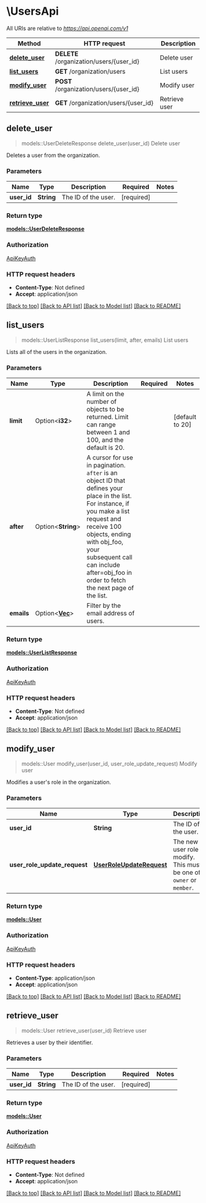 # \UsersApi

All URIs are relative to *https://api.openai.com/v1*

Method | HTTP request | Description
------------- | ------------- | -------------
[**delete_user**](UsersApi.md#delete_user) | **DELETE** /organization/users/{user_id} | Delete user
[**list_users**](UsersApi.md#list_users) | **GET** /organization/users | List users
[**modify_user**](UsersApi.md#modify_user) | **POST** /organization/users/{user_id} | Modify user
[**retrieve_user**](UsersApi.md#retrieve_user) | **GET** /organization/users/{user_id} | Retrieve user



## delete_user

> models::UserDeleteResponse delete_user(user_id)
Delete user

Deletes a user from the organization.

### Parameters


Name | Type | Description  | Required | Notes
------------- | ------------- | ------------- | ------------- | -------------
**user_id** | **String** | The ID of the user. | [required] |

### Return type

[**models::UserDeleteResponse**](UserDeleteResponse.md)

### Authorization

[ApiKeyAuth](../README.md#ApiKeyAuth)

### HTTP request headers

- **Content-Type**: Not defined
- **Accept**: application/json

[[Back to top]](#) [[Back to API list]](../README.md#documentation-for-api-endpoints) [[Back to Model list]](../README.md#documentation-for-models) [[Back to README]](../README.md)


## list_users

> models::UserListResponse list_users(limit, after, emails)
List users

Lists all of the users in the organization.

### Parameters


Name | Type | Description  | Required | Notes
------------- | ------------- | ------------- | ------------- | -------------
**limit** | Option<**i32**> | A limit on the number of objects to be returned. Limit can range between 1 and 100, and the default is 20.  |  |[default to 20]
**after** | Option<**String**> | A cursor for use in pagination. `after` is an object ID that defines your place in the list. For instance, if you make a list request and receive 100 objects, ending with obj_foo, your subsequent call can include after=obj_foo in order to fetch the next page of the list.  |  |
**emails** | Option<[**Vec<String>**](String.md)> | Filter by the email address of users. |  |

### Return type

[**models::UserListResponse**](UserListResponse.md)

### Authorization

[ApiKeyAuth](../README.md#ApiKeyAuth)

### HTTP request headers

- **Content-Type**: Not defined
- **Accept**: application/json

[[Back to top]](#) [[Back to API list]](../README.md#documentation-for-api-endpoints) [[Back to Model list]](../README.md#documentation-for-models) [[Back to README]](../README.md)


## modify_user

> models::User modify_user(user_id, user_role_update_request)
Modify user

Modifies a user's role in the organization.

### Parameters


Name | Type | Description  | Required | Notes
------------- | ------------- | ------------- | ------------- | -------------
**user_id** | **String** | The ID of the user. | [required] |
**user_role_update_request** | [**UserRoleUpdateRequest**](UserRoleUpdateRequest.md) | The new user role to modify. This must be one of `owner` or `member`. | [required] |

### Return type

[**models::User**](User.md)

### Authorization

[ApiKeyAuth](../README.md#ApiKeyAuth)

### HTTP request headers

- **Content-Type**: application/json
- **Accept**: application/json

[[Back to top]](#) [[Back to API list]](../README.md#documentation-for-api-endpoints) [[Back to Model list]](../README.md#documentation-for-models) [[Back to README]](../README.md)


## retrieve_user

> models::User retrieve_user(user_id)
Retrieve user

Retrieves a user by their identifier.

### Parameters


Name | Type | Description  | Required | Notes
------------- | ------------- | ------------- | ------------- | -------------
**user_id** | **String** | The ID of the user. | [required] |

### Return type

[**models::User**](User.md)

### Authorization

[ApiKeyAuth](../README.md#ApiKeyAuth)

### HTTP request headers

- **Content-Type**: Not defined
- **Accept**: application/json

[[Back to top]](#) [[Back to API list]](../README.md#documentation-for-api-endpoints) [[Back to Model list]](../README.md#documentation-for-models) [[Back to README]](../README.md)

